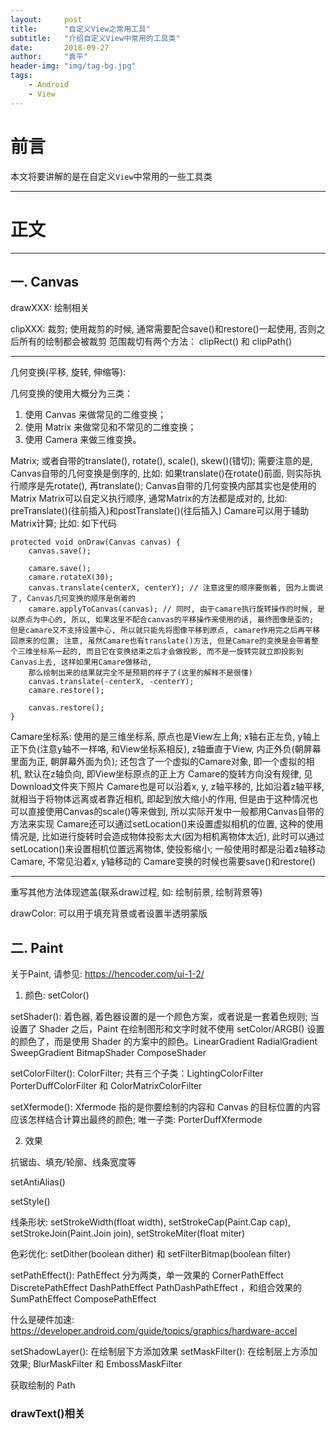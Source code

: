 ```yaml
---
layout:     post
title:      "自定义View之常用工具"
subtitle:   "介绍自定义View中常用的工具类"
date:       2018-09-27
author:     "袁平"
header-img: "img/tag-bg.jpg"
tags:
    - Android
    - View
---
```


# 前言

本文将要讲解的是在自定义`View`中常用的一些工具类

------------------

# 正文

--------------------

## 一. Canvas

drawXXX: 绘制相关

clipXXX: 裁剪; 使用裁剪的时候, 通常需要配合save()和restore()一起使用, 否则之后所有的绘制都会被裁剪
范围裁切有两个方法： clipRect() 和 clipPath()

--------------

几何变换(平移, 旋转, 伸缩等): 

几何变换的使用大概分为三类：
1. 使用 Canvas 来做常见的二维变换；
2. 使用 Matrix 来做常见和不常见的二维变换；
3. 使用 Camera 来做三维变换。

Matrix; 或者自带的translate(), rotate(), scale(), skew()(错切); 
需要注意的是, Canvas自带的几何变换是倒序的, 比如: 如果translate()在rotate()前面, 则实际执行顺序是先rotate(), 再translate(); 
Canvas自带的几何变换内部其实也是使用的Matrix
Matrix可以自定义执行顺序, 通常Matrix的方法都是成对的, 比如: preTranslate()(往前插入)和postTranslate()(往后插入)
Camare可以用于辅助Matrix计算; 比如: 如下代码

```
protected void onDraw(Canvas canvas) {
    canvas.save();

    camare.save();
    camare.rotateX(30);
    canvas.translate(centerX, centerY); // 注意这里的顺序要倒着, 因为上面说了, Canvas几何变换的顺序是倒着的
    camare.applyToCanvas(canvas); // 同时, 由于camare执行旋转操作的时候, 是以原点为中心的, 所以, 如果这里不配合canvas的平移操作来使用的话, 最终图像是歪的; 但是camare又不支持设置中心, 所以就只能先将图像平移到原点, camare作用完之后再平移回原来的位置; 注意, 虽然Camare也有translate()方法, 但是Camare的变换是会带着整个三维坐标系一起的, 而且它在变换结束之后才会做投影, 而不是一旋转完就立即投影到Canvas上去, 这样如果用Camare做移动,
    那么绘制出来的结果就完全不是预期的样子了(这里的解释不是很懂)
    canvas.translate(-centerX, -centerY);
    camare.restore();

    canvas.restore();
}
```
Camare坐标系: 使用的是三维坐标系, 原点也是View左上角; x轴右正左负, y轴上正下负(注意y轴不一样咯, 和View坐标系相反), z轴垂直于View, 内正外负(朝屏幕里面为正, 朝屏幕外面为负); 还包含了一个虚拟的Camare对象, 即一个虚拟的相机, 默认在z轴负向, 即View坐标原点的正上方
Camare的旋转方向没有规律, 见Download文件夹下照片
Camare也是可以沿着x, y, z轴平移的, 比如沿着z轴平移, 就相当于将物体远离或者靠近相机, 即起到放大缩小的作用, 但是由于这种情况也可以直接使用Canvas的scale()等来做到, 所以实际开发中一般都用Canvas自带的方法来实现
Camare还可以通过setLocation()来设置虚拟相机的位置, 这种的使用情况是, 比如进行旋转时会造成物体投影太大(因为相机离物体太近), 此时可以通过setLocation()来设置相机位置远离物体, 使投影缩小; 一般使用时都是沿着z轴移动Camare, 不常见沿着x, y轴移动的
Camare变换的时候也需要save()和restore()

----------------



重写其他方法体现遮盖(联系draw过程, 如: 绘制前景, 绘制背景等)

drawColor: 可以用于填充背景或者设置半透明蒙版


## 二. Paint

关于Paint, 请参见: https://hencoder.com/ui-1-2/

1. 颜色: 
setColor()

setShader(): 着色器, 着色器设置的是一个颜色方案，或者说是一套着色规则; 当设置了 Shader 之后，Paint 在绘制图形和文字时就不使用 setColor/ARGB() 设置的颜色了，而是使用  Shader 的方案中的颜色。LinearGradient RadialGradient SweepGradient BitmapShader ComposeShader

setColorFilter(): ColorFilter; 共有三个子类：LightingColorFilter PorterDuffColorFilter 和 ColorMatrixColorFilter

setXfermode(): Xfermode 指的是你要绘制的内容和 Canvas 的目标位置的内容应该怎样结合计算出最终的颜色; 唯一子类: PorterDuffXfermode

2. 效果

抗锯齿、填充/轮廓、线条宽度等

setAntiAlias() 

setStyle()

线条形状: setStrokeWidth(float width),  setStrokeCap(Paint.Cap cap), setStrokeJoin(Paint.Join join),  setStrokeMiter(float miter)

色彩优化: setDither(boolean dither) 和  setFilterBitmap(boolean filter)

setPathEffect(): PathEffect 分为两类，单一效果的 CornerPathEffect DiscretePathEffect DashPathEffect PathDashPathEffect ，和组合效果的 SumPathEffect ComposePathEffect

什么是硬件加速: https://developer.android.com/guide/topics/graphics/hardware-accel

setShadowLayer(): 在绘制层下方添加效果
setMaskFilter(): 在绘制层上方添加效果; BlurMaskFilter 和 EmbossMaskFilter

获取绘制的 Path


### drawText()相关




